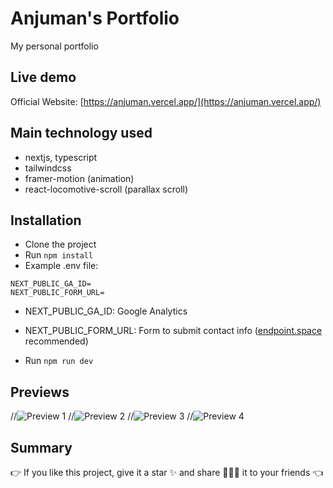 # Anjuman's Portfolio

My personal portfolio


## Live demo

Official Website: [https://anjuman.vercel.app/](https://anjuman.vercel.app/)

## Main technology used

- nextjs, typescript
- tailwindcss
- framer-motion (animation)
- react-locomotive-scroll (parallax scroll)

## Installation

- Clone the project
- Run `npm install`
- Example .env file:

```env
NEXT_PUBLIC_GA_ID=
NEXT_PUBLIC_FORM_URL=
```

- NEXT_PUBLIC_GA_ID: Google Analytics
- NEXT_PUBLIC_FORM_URL: Form to submit contact info ([endpoint.space](https://www.endpoint.space/) recommended)

- Run `npm run dev`

## Previews

//![Preview 1](https://res.cloudinary.com/naptest/image/upload/v1654580156/portfolio-next/preview-1_is2ner.png)
//![Preview 2](https://res.cloudinary.com/naptest/image/upload/v1654580156/portfolio-next/preview-2_ux6bh9.png)
//![Preview 3](https://res.cloudinary.com/naptest/image/upload/v1654580157/portfolio-next/preview-3_clnabt.png)
//![Preview 4](https://res.cloudinary.com/naptest/image/upload/v1654580156/portfolio-next/preview-4_zwp5ae.png)

## Summary

👉 If you like this project, give it a star ✨ and share 👨🏻‍💻 it to your friends 👈
